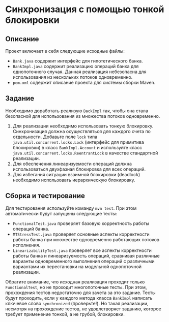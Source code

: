 # Синхронизация с помощью тонкой блокировки

## Описание
Проект включает в себя следующие исходные файлы:

* `Bank.java` содержит интерфейс для гипотетического банка.* `BankImpl.java` содержит реализацию операций банка для однопоточного случая. Данная реализация небезопасна для использования из нескольких потоков одновременно.* `pom.xml` содержит описание проекта для системы сборки Maven. 

## Задание
Необходимо доработать реализую `BackImpl` так, чтобы она стала безопасной для использования из множества потоков одновременно.1.	Для реализации необходимо использовать тонкую блокировку. Синхронизация должна осуществляться для каждого счета по отдельности. Добавьте поле `lock` типа `java.util.concurrent.locks.Lock` (интерфейс для примитива блокировки) в класс `BankImpl.Account` и используйте класс `java.util.concurrent.locks.ReentrantLock` в качестве стандартной реализации.2.	Для обеспечения линеаризуемости операций должна использоваться двухфазная блокировка для всех операций.3.	Для избегания ситуации взаимной блокировки (deadlock) необходимо использовать иерархическую блокировку.

## Сборка и тестированиеДля тестирования используйте команду `mvn test`. При этом автоматически будут запущены следующие тесты:
* `FunctionalTest.java` проверяет базовую корректность работы операций банка.* `MTStressTest.java` проверяет основные аспекты корректности работы банка при множестве одновременно работающих потоков исполнения.* `LinearizabilityTest.java` проверяет все аспекты корректности работы банка и линеаризуемость операций, сравнивая различные варианты одновременного выполнения операций с различными вариантами их перестановки на модельной однопоточной реализации.

Обратите внимание, что исходная реализация проходит только `FunctionalTest`, но не проходит многопоточные тесты. При этом, прохождения тестов недостаточно для зачета за это задание. Тесты будут проходить, если у каждого метода класса `BankImpl` написать ключевое слово `synchronized` (проверьте!). Но такая реализации, несмотря на прохождение тестов, не удовлетворяет заданию, которое требует применение тонкой, а не грубой, блокировки.